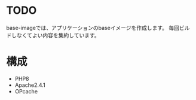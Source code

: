 # TODO
base-imageでは、アプリケーションのbaseイメージを作成します。
毎回ビルドしなくてよい内容を集約しています。

# 構成
* PHP8
* Apache2.4.1
* OPcache

